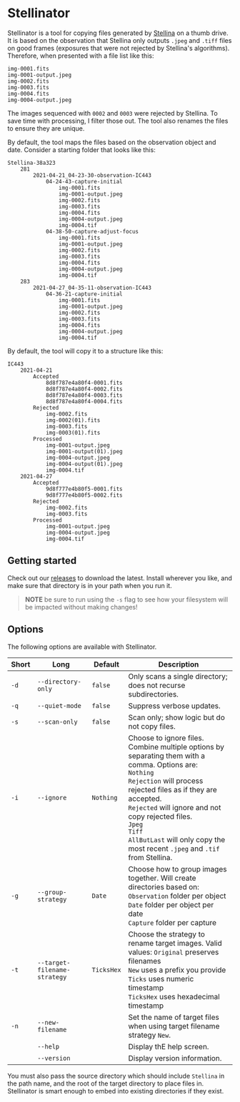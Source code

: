 # Stellinator

Stellinator is a tool for copying files generated by [Stellina](https://vaonis.com/stellina) on a thumb drive. It is based on the observation that Stellina only outputs `.jpeg` and `.tiff` files on good frames (exposures that were not rejected by Stellina's algorithms). Therefore, when presented with a file list like this:

```text
img-0001.fits
img-0001-output.jpeg
img-0002.fits
img-0003.fits
img-0004.fits
img-0004-output.jpeg
```

The images sequenced with `0002` and `0003` were rejected by Stellina. To save time with processing, I filter those out. The tool also renames the files to ensure they are unique.  

By default, the tool maps the files based on the observation object and date. Consider a starting folder that looks like this:

```text
Stellina-38a323
    281
        2021-04-21_04-23-30-observation-IC443
            04-24-43-capture-initial
                img-0001.fits
                img-0001-output.jpeg
                img-0002.fits
                img-0003.fits
                img-0004.fits
                img-0004-output.jpeg
                img-0004.tif
            04-38-50-capture-adjust-focus
                img-0001.fits
                img-0001-output.jpeg
                img-0002.fits
                img-0003.fits
                img-0004.fits
                img-0004-output.jpeg
                img-0004.tif
    283
        2021-04-27_04-35-11-observation-IC443
            04-36-21-capture-initial
                img-0001.fits
                img-0001-output.jpeg
                img-0002.fits
                img-0003.fits
                img-0004.fits
                img-0004-output.jpeg
                img-0004.tif
```

By default, the tool will copy it to a structure like this:

```
IC443
    2021-04-21
        Accepted
            8d8f787e4a80f4-0001.fits
            8d8f787e4a80f4-0002.fits
            8d8f787e4a80f4-0003.fits
            8d8f787e4a80f4-0004.fits
        Rejected
            img-0002.fits
            img-0002(01).fits
            img-0003.fits
            img-0003(01).fits
        Processed
            img-0001-output.jpeg
            img-0001-output(01).jpeg
            img-0004-output.jpeg
            img-0004-output(01).jpeg
            img-0004.tif
    2021-04-27
        Accepted
            9d8f777e4b80f5-0001.fits
            9d8f777e4b80f5-0002.fits
        Rejected
            img-0002.fits
            img-0003.fits
        Processed
            img-0001-output.jpeg
            img-0004-output.jpeg
            img-0004.tif
```
## Getting started

Check out our [releases](https://github.com/DeepSkyWorkflows/Stellinator/releases) to download the latest. Install wherever you like, and make sure that directory is in your path when you run it.

> **NOTE** be sure to run using the `-s` flag to see how your filesystem will be impacted without making changes!

## Options

The following options are available with Stellinator.

|Short|Long|Default|Description|
|---|---|---|---|
|`-d`|`--directory-only`|`false`|Only scans a single directory; does not recurse subdirectories.|
|`-q`|`--quiet-mode`|`false`|Suppress verbose updates.|
|`-s`|`--scan-only`|`false`|Scan only; show logic but do not copy files.|
|`-i`|`--ignore`|`Nothing`|Choose to ignore files. Combine multiple options by separating them with a comma. Options are:<br>`Nothing`<br>`Rejection` will process rejected files as if they are accepted.<br>`Rejected` will ignore and not copy rejected files.<br>`Jpeg`<br>`Tiff`<br>`AllButLast` will only copy the most recent `.jpeg` and `.tif` from Stellina.|
|`-g`|`--group-strategy`|`Date`|Choose how to group images together. Will create directories based on:<br>`Observation` folder per object<br>`Date` folder per object per date<br>`Capture` folder per capture|
|`-t`|`--target-filename-strategy`|`TicksHex`|Choose the strategy to rename target images. Valid values: `Original` preserves filenames<br>`New` uses a prefix you provide<br>`Ticks` uses numeric timestamp<br>`TicksHex` uses hexadecimal timestamp|
|`-n`|`--new-filename`| |Set the name of target files when using target filename strategy `New`.|
| |`--help`| |Display thE help screen.|
| |`--version`| |Display version information.|

You must also pass the source directory which should include `Stellina` in the path name, and the root of the target directory to place files in. Stellinator is smart enough to embed into existing directories if they exist.
